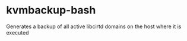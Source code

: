 # kvmbackup-bash
Generates a backup of all active libcirtd domains on the host where it is executed
